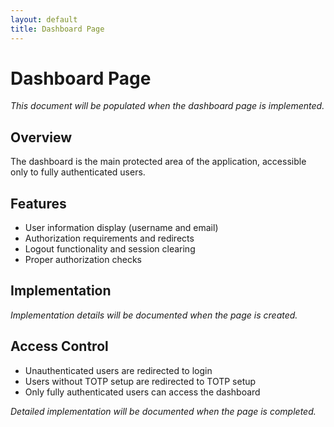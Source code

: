```yaml
---
layout: default
title: Dashboard Page
---
```


# Dashboard Page

*This document will be populated when the dashboard page is implemented.*

## Overview

The dashboard is the main protected area of the application, accessible only to fully authenticated users.

## Features

- User information display (username and email)
- Authorization requirements and redirects
- Logout functionality and session clearing
- Proper authorization checks

## Implementation

*Implementation details will be documented when the page is created.*

## Access Control

- Unauthenticated users are redirected to login
- Users without TOTP setup are redirected to TOTP setup
- Only fully authenticated users can access the dashboard

*Detailed implementation will be documented when the page is completed.*